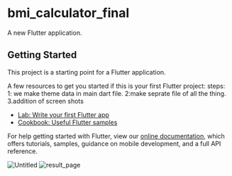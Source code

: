 # bmi_calculator_final

A new Flutter application.

## Getting Started

This project is a starting point for a Flutter application.

A few resources to get you started if this is your first Flutter project:
steps:
1: we make theme data in main dart file.
2:make seprate file of all the thing.
3.addition of screen shots

- [Lab: Write your first Flutter app](https://flutter.dev/docs/get-started/codelab)
- [Cookbook: Useful Flutter samples](https://flutter.dev/docs/cookbook)

For help getting started with Flutter, view our
[online documentation](https://flutter.dev/docs), which offers tutorials,
samples, guidance on mobile development, and a full API reference.




![Untitled](https://user-images.githubusercontent.com/56849235/100288368-5fa9e100-2f2b-11eb-84ea-0150caf88abd.png)
![result_page](https://user-images.githubusercontent.com/56849235/100288504-ad264e00-2f2b-11eb-9e2e-c31b2be2aeb4.png)
